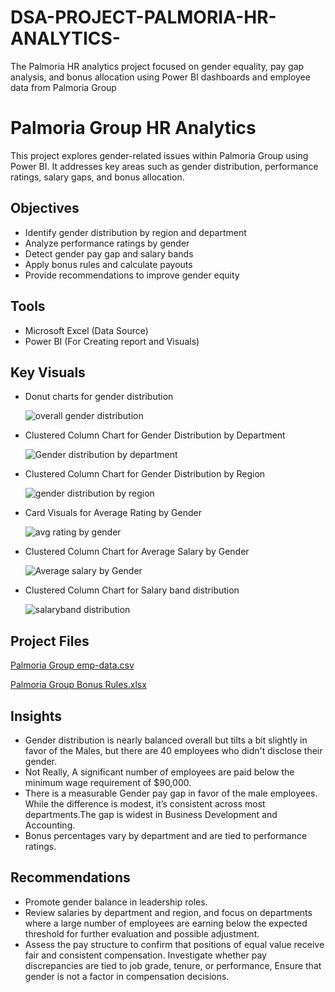 # DSA-PROJECT-PALMORIA-HR-ANALYTICS-
The Palmoria HR analytics project focused on gender equality, pay gap analysis, and bonus allocation using Power BI dashboards and employee data from Palmoria Group
# Palmoria Group HR Analytics
This project explores gender-related issues within Palmoria Group using Power BI. It addresses key areas such as gender distribution, performance ratings, salary gaps, and bonus allocation.
## Objectives
- Identify gender distribution by region and department
- Analyze performance ratings by gender
- Detect gender pay gap and salary bands
- Apply bonus rules and calculate payouts
- Provide recommendations to improve gender equity

## Tools
- Microsoft Excel (Data Source)
- Power BI (For Creating report and Visuals)
## Key Visuals
- Donut charts for gender distribution

   ![overall gender distribution](https://github.com/user-attachments/assets/d1b0f1fa-c0e8-43cd-bff8-ba9613546e43)

- Clustered Column Chart for Gender Distribution by Department


   ![Gender distribution by department](https://github.com/user-attachments/assets/de4c0dbb-aee6-4c1e-9529-d01845dda70c)


- Clustered Column Chart for Gender Distribution by Region

   ![gender distribution by region](https://github.com/user-attachments/assets/8eed44b0-fa64-4a86-a637-074c62cec851)

- Card Visuals for Average Rating by Gender

   ![avg rating by gender](https://github.com/user-attachments/assets/619bbc45-f450-4edb-a4ab-0748aa84b44e)

- Clustered Column  Chart for Average Salary by Gender

   ![Average salary by Gender](https://github.com/user-attachments/assets/cd18fdf5-8c33-4807-bf49-05aaa2ffa870)

- Clustered Column Chart for Salary band distribution

   ![salaryband distribution](https://github.com/user-attachments/assets/118a94d0-bac6-468d-9fea-028dd8e404d1)

## Project Files
[Palmoria Group emp-data.csv](https://github.com/user-attachments/files/21047882/Palmoria.Group.emp-data.csv)


[Palmoria Group Bonus Rules.xlsx](https://github.com/user-attachments/files/21058198/Palmoria.Group.Bonus.Rules.xlsx)


## Insights

- Gender distribution is nearly balanced overall but tilts a bit slightly in favor of the Males, but there are 40          employees who didn't disclose their gender.
- Not Really, A significant number of employees are paid below the minimum wage requirement of $90,000.
- There is a measurable Gender pay gap in favor of the male employees. While the difference is modest, it’s consistent     across most departments.The gap is widest in Business Development and Accounting.
- Bonus percentages vary by department and are tied to performance ratings.

##  Recommendations

- Promote gender balance in leadership roles.
- Review salaries by department and region, and focus on departments where a large number of employees are earning below   the expected threshold for further evaluation and possible adjustment.
- Assess the pay structure to confirm that positions of equal value receive fair and consistent compensation.
  Investigate whether pay discrepancies are tied to job grade, tenure, or performance, Ensure that gender is not a         factor in compensation decisions.



  





